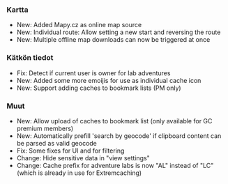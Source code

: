 ### Kartta
- New: Added Mapy.cz as online map source
- New: Individual route: Allow setting a new start and reversing the route
- New: Multiple offline map downloads can now be triggered at once

### Kätkön tiedot
- Fix: Detect if current user is owner for lab adventures
- New: Added some more emoijis for use as individual cache icon
- New: Support adding caches to bookmark lists (PM only)

### Muut
- New: Allow upload of caches to bookmark list (only available for GC premium members)
- New: Automatically prefill 'search by geocode' if clipboard content can be parsed as valid geocode
- Fix: Some fixes for UI and for filtering
- Change: Hide sensitive data in "view settings"
- Change: Cache prefix for adventure labs is now "AL" instead of "LC" (which is already in use for Extremcaching)
